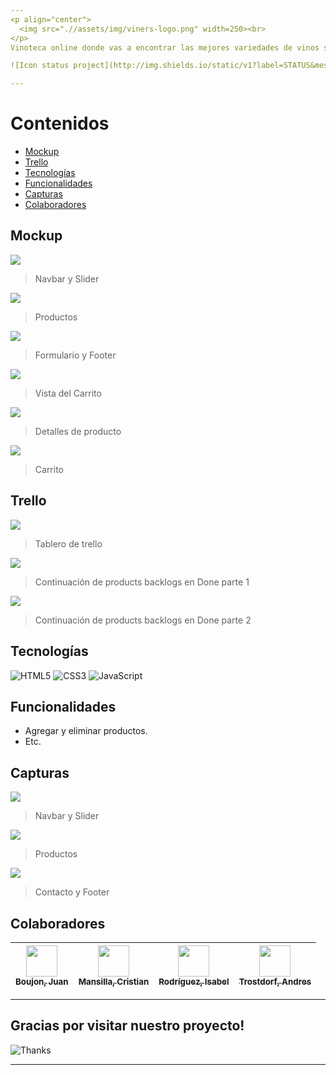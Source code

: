 ```yaml
---
<p align="center">
  <img src=".//assets/img/viners-logo.png" width=250><br>
</p>
Vinoteca online donde vas a encontrar las mejores variedades de vinos sin moverte de tu casa.<br><br>

![Icon status project](http://img.shields.io/static/v1?label=STATUS&message=In%20development&color=RED&style=for-the-badge)

---
```


# Contenidos
- [Mockup](#mockup)
- [Trello](#trello)
- [Tecnologías](#tecnologías)
- [Funcionalidades](#funcionalidades)
- [Capturas](#capturas)
- [Colaboradores](#colaboradores)


## Mockup
![](https://firebasestorage.googleapis.com/v0/b/viners-iniciatec.appspot.com/o/Mockup%2FMockup1.png?alt=media&token=fb1e83f3-4e59-42b9-89a3-7ffc09f130b9)
> Navbar y Slider

![](https://firebasestorage.googleapis.com/v0/b/viners-iniciatec.appspot.com/o/Mockup%2FMockup2.png?alt=media&token=6c92584e-ccc7-4dbf-b579-037e6a359bfb)
> Productos

![](https://firebasestorage.googleapis.com/v0/b/viners-iniciatec.appspot.com/o/Mockup%2FMockup3.png?alt=media&token=eac97f1a-4c90-4ea1-bae4-191d4b358efe)
> Formulario y Footer

![](https://firebasestorage.googleapis.com/v0/b/viners-iniciatec.appspot.com/o/Mockup%2FMockup4.png?alt=media&token=c861551e-bee0-48e1-8e00-ae48d372f230)
> Vista del Carrito

![](https://firebasestorage.googleapis.com/v0/b/viners-iniciatec.appspot.com/o/Mockup%2FMockup5.png?alt=media&token=f1eda389-9377-4edf-aa7c-9399ae7e7b26)
> Detalles de producto

![](https://firebasestorage.googleapis.com/v0/b/viners-iniciatec.appspot.com/o/Mockup%2FMockup6.png?alt=media&token=908b6a70-f7bc-417d-9301-10a2eee1c06d)
> Carrito

## Trello
![](https://firebasestorage.googleapis.com/v0/b/viners-iniciatec.appspot.com/o/Trello%2FTrello1.png?alt=media&token=136caaa0-f157-4311-b008-b60a97a4f126)
> Tablero de trello

![](https://firebasestorage.googleapis.com/v0/b/viners-iniciatec.appspot.com/o/Trello%2FTrello2.png?alt=media&token=1e2ff35c-4c70-4497-b5b6-71452a346e4a)
> Continuación de products backlogs en Done parte 1

![](https://firebasestorage.googleapis.com/v0/b/viners-iniciatec.appspot.com/o/Trello%2FTrello3.png?alt=media&token=75aef643-37e9-4b19-b083-e5355406f54b)
> Continuación de products backlogs en Done parte 2

## Tecnologías
![HTML5](https://img.shields.io/badge/HTML5-beige?style=for-the-badge&logo=html5)
![CSS3](https://img.shields.io/badge/CSS3-blue?style=for-the-badge&logo=css3)
![JavaScript](https://img.shields.io/badge/Javascript-grey?style=for-the-badge&logo=javascript)

## Funcionalidades
- Agregar y eliminar productos.
- Etc.

## Capturas
![](https://firebasestorage.googleapis.com/v0/b/viners-iniciatec.appspot.com/o/Capturas%2Fcaptura1.png?alt=media&token=b89ff168-b667-44f8-b4c8-010057fe5c43)<br>
> Navbar y Slider

![](https://firebasestorage.googleapis.com/v0/b/viners-iniciatec.appspot.com/o/Capturas%2Fcaptura2.png?alt=media&token=9745d1c5-b5fa-4169-8a00-a54e907dd3bf)<br>
> Productos

![](https://firebasestorage.googleapis.com/v0/b/viners-iniciatec.appspot.com/o/Capturas%2Fcaptura3.png?alt=media&token=d68acf52-bb45-437c-b15d-789c9bac6640)
> Contacto y Footer

## Colaboradores
| [<img src="https://avatars.githubusercontent.com/u/72816896?v=4" width=50><br><sub>Boujon, Juan</sub>](https://github.com/Juan2805) |  [<img src="https://avatars.githubusercontent.com/u/74721434?v=4" width=50><br><sub>Mansilla, Cristian</sub>](https://github.com/cristianmansilla) |  [<img src="https://avatars.githubusercontent.com/u/87336052?v=4" width=50><br><sub>Rodríguez, Isabel</sub>](https://github.com/isardz) | [<img src="https://avatars.githubusercontent.com/u/87342125?v=4" width=50><br><sub>Trostdorf, Andres</sub>](https://github.com/TrostdorfA)
| :---: | :---: | :---: | :---: |

---
<h2>Gracias por visitar nuestro proyecto!</h2>

![Thanks](https://i.gifer.com/origin/b8/b8c864071150cb43902bb8e138d3dc57.gif)

---
